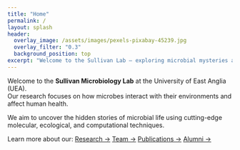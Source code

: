 ```yaml
---
title: "Home"
permalink: /
layout: splash
header:
  overlay_image: /assets/images/pexels-pixabay-45239.jpg
  overlay_filter: "0.3"
  background_position: top
excerpt: "Welcome to the Sullivan Lab – exploring microbial mysteries at the University of East Anglia."
---
```


Welcome to the **Sullivan Microbiology Lab** at the University of East Anglia (UEA).  
Our research focuses on how microbes interact with their environments and affect human health.

We aim to uncover the hidden stories of microbial life using cutting-edge molecular, ecological, and computational techniques.

Learn more about our:
[Research →](/research/)
[Team →](/team/)
[Publications →](/publications/)
[Alumni →](/alumni/)
